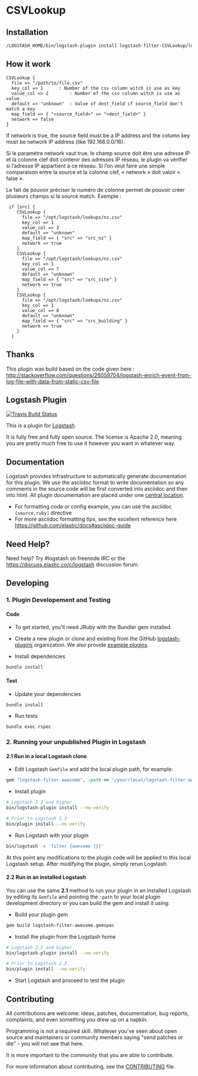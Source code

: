 # CSVLookup

## Installation

```sh
/LOGSTASH_HOME/bin/logstash-plugin install logstash-filter-CSVLookup/logstash-filter-CSVLookup-<version>.gem
```

## How it work

```
CSVLookup {
  file => "/path/to/file.csv"
  key_col => 1		: Number of the csv column witch is use as key
  value_col => 2		: Number of the csv column witch is use as value
  default => "unknown"	: Value of dest_field if source_field don't match a key
  map_field => { "<source_field>" => "<dest_field>" }
  network => false		
}
```

If network is true, the source field must be a IP address and the column key must be network IP address (like 192.168.0.0/16).

Si le paramètre network vaut true, le champ source doit être une adresse IP et la colonne clef doit contenir des adresses IP réseau, le plugin va vérifier si l’adresse IP appartient à ce réseau. Si l’on veut faire une simple comparaison entre la source et la colonne clef, « network » doit valoir « false ».


Le fait de pouvoir préciser le numéro de colonne permet de pouvoir créer plusieurs champs si la source match. Exemple :

```
 if [src] {
    CSVLookup {
      file => "/opt/logstash/lookups/nz.csv"
      key_col => 1
      value_col => 3
      default => "unknown"
      map_field => { "src" => "src_nz" }
      network => true
    }
    CSVLookup {
      file => "/opt/logstash/lookups/nz.csv"
      key_col => 1
      value_col => 7
      default => "unknown"
      map_field => { "src" => "src_site" }
      network => true
    }
    CSVLookup {
      file => "/opt/logstash/lookups/nz.csv"
      key_col => 1
      value_col => 8
      default => "unknown"
      map_field => { "src" => "src_building" }
      network => true
    }
  }
```

## Thanks

This plugin was build based on the code given here : http://stackoverflow.com/questions/26059704/logstash-enrich-event-from-log-file-with-data-from-static-csv-file

## Logstash Plugin

[![Travis Build Status](https://travis-ci.org/logstash-plugins/logstash-filter-example.svg)](https://travis-ci.org/logstash-plugins/logstash-filter-example)

This is a plugin for [Logstash](https://github.com/elastic/logstash).

It is fully free and fully open source. The license is Apache 2.0, meaning you are pretty much free to use it however you want in whatever way.

## Documentation

Logstash provides infrastructure to automatically generate documentation for this plugin. We use the asciidoc format to write documentation so any comments in the source code will be first converted into asciidoc and then into html. All plugin documentation are placed under one [central location](http://www.elastic.co/guide/en/logstash/current/).

- For formatting code or config example, you can use the asciidoc `[source,ruby]` directive
- For more asciidoc formatting tips, see the excellent reference here https://github.com/elastic/docs#asciidoc-guide

## Need Help?

Need help? Try #logstash on freenode IRC or the https://discuss.elastic.co/c/logstash discussion forum.

## Developing

### 1. Plugin Developement and Testing

#### Code
- To get started, you'll need JRuby with the Bundler gem installed.

- Create a new plugin or clone and existing from the GitHub [logstash-plugins](https://github.com/logstash-plugins) organization. We also provide [example plugins](https://github.com/logstash-plugins?query=example).

- Install dependencies
```sh
bundle install
```

#### Test

- Update your dependencies

```sh
bundle install
```

- Run tests

```sh
bundle exec rspec
```

### 2. Running your unpublished Plugin in Logstash

#### 2.1 Run in a local Logstash clone

- Edit Logstash `Gemfile` and add the local plugin path, for example:
```ruby
gem "logstash-filter-awesome", :path => "/your/local/logstash-filter-awesome"
```
- Install plugin
```sh
# Logstash 2.3 and higher
bin/logstash-plugin install --no-verify

# Prior to Logstash 2.3
bin/plugin install --no-verify

```
- Run Logstash with your plugin
```sh
bin/logstash -e 'filter {awesome {}}'
```
At this point any modifications to the plugin code will be applied to this local Logstash setup. After modifying the plugin, simply rerun Logstash.

#### 2.2 Run in an installed Logstash

You can use the same **2.1** method to run your plugin in an installed Logstash by editing its `Gemfile` and pointing the `:path` to your local plugin development directory or you can build the gem and install it using:

- Build your plugin gem
```sh
gem build logstash-filter-awesome.gemspec
```
- Install the plugin from the Logstash home
```sh
# Logstash 2.3 and higher
bin/logstash-plugin install --no-verify

# Prior to Logstash 2.3
bin/plugin install --no-verify

```
- Start Logstash and proceed to test the plugin

## Contributing

All contributions are welcome: ideas, patches, documentation, bug reports, complaints, and even something you drew up on a napkin.

Programming is not a required skill. Whatever you've seen about open source and maintainers or community members  saying "send patches or die" - you will not see that here.

It is more important to the community that you are able to contribute.

For more information about contributing, see the [CONTRIBUTING](https://github.com/elastic/logstash/blob/master/CONTRIBUTING.md) file.
